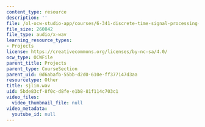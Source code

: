 ```yaml
---
content_type: resource
description: ''
file: /ol-ocw-studio-app/courses/6-341-discrete-time-signal-processing-fall-2005/5bde83cf8f0cd8fee1b881f114c703c1_sjlim.wav
file_size: 260842
file_type: audio/x-wav
learning_resource_types:
- Projects
license: https://creativecommons.org/licenses/by-nc-sa/4.0/
ocw_type: OCWFile
parent_title: Projects
parent_type: CourseSection
parent_uid: 0d6abafb-55bb-d2d0-610e-ff377147d3aa
resourcetype: Other
title: sjlim.wav
uid: 5bde83cf-8f0c-d8fe-e1b8-81f114c703c1
video_files:
  video_thumbnail_file: null
video_metadata:
  youtube_id: null
---
```

